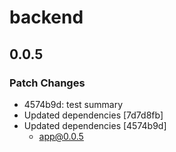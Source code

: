 # backend

## 0.0.5

### Patch Changes

- 4574b9d: test summary
- Updated dependencies [7d7d8fb]
- Updated dependencies [4574b9d]
  - app@0.0.5
